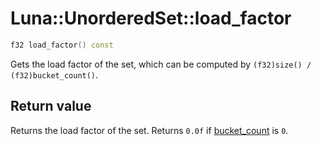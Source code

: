 # Luna::UnorderedSet::load_factor

```c++
f32 load_factor() const
```

Gets the load factor of the set, which can be computed by `(f32)size() / (f32)bucket_count()`. 



## Return value
Returns the load factor of the set. Returns `0.0f` if [bucket_count](class_luna_1_1_unordered_set_1ace2cb5dc8f915f78658dac76efacd4c1.md) is `0`. 

